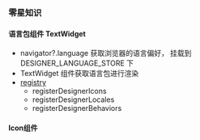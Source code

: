 ### 零星知识

#### 语言包组件 TextWidget
- navigator?.language 获取浏览器的语言偏好， 挂载到 DESIGNER_LANGUAGE_STORE 下
- TextWidget 组件获取语言包进行渲染
- [registry](../packages/core/src/registry.ts)
  - registerDesignerIcons
  - registerDesignerLocales
  - registerDesignerBehaviors

#### Icon组件

